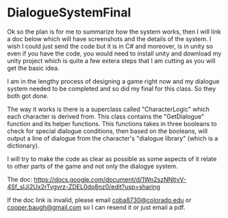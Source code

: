 # DialogueSystemFinal

Ok so the plan is for me to summarize how the system works, then I will link a doc below which will have screenshots and the details of the system. I wish I could just send the code but it is in C# and moreover, is in unity so even if you have the code, you would need to install unity and download my unity project which is quite a few extera steps that I am cutting as you will get the basic idea.

I am in the lengthy process of designing a game right now and my dialogue system needed to be completed and so did my final for this class. So they both got done. 

The way it works is there is a superclass called "CharacterLogic" which each character is derived from. This class contains the "GetDialogue" function and its helper functions. This functions takes in three booleans to check for special dialogue conditions, then based on the booleans, will output a line of dialogue from the character's "dialogue library" (which is a dictionary). 

I will try to make the code as clear as possible as some aspects of it relate to other parts of the game and not only the dialogye system.

The doc:
https://docs.google.com/document/d/1Wn2szNNltvV-4Sf_sIJi2Ux2rTvgvrz-ZDEL0do8nz0/edit?usp=sharing

If the doc link is invalid, please email coba8730@colorado.edu or cooper.baugh@gmail.com so I can resend it or just email a pdf.

